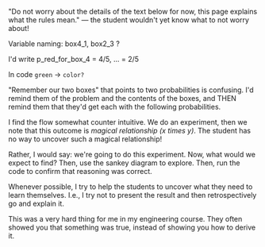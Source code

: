 "Do not worry about the details of the text below for now, this page
explains what the rules mean." — the student wouldn't yet know what to
not worry about!

Variable naming: box4_1, box2_3 ?

I'd write p_red_for_box_4 = 4/5, ... = 2/5

In code `green` -> `color?`

"Remember our two boxes" that points to two probabilities is
confusing.  I'd remind them of the problem and the contents of the
boxes, and THEN remind them that they'd get each with the following
probabilities.

I find the flow somewhat counter intuitive.  We do an experiment, then
we note that this outcome is *magical relationship (x times y)*.  The
student has no way to uncover such a magical relationship!

Rather, I would say: we're going to do this experiment.  Now, what
would we expect to find?  Then, use the sankey diagram to explore.
Then, run the code to confirm that reasoning was correct.

Whenever possible, I try to help the students to uncover what they need to learn themselves.  I.e., I try not to present the result and then retrospectively go and explain it.

This was a very hard thing for me in my engineering course.  They often showed you that something was true, instead of showing you how to derive it.
